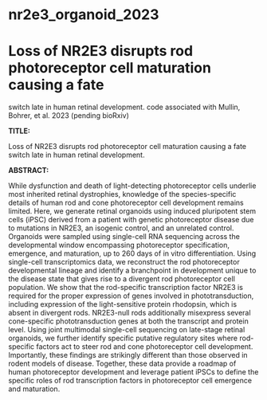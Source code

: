 # nr2e3_organoid_2023

# Loss of NR2E3 disrupts rod photoreceptor cell maturation causing a fate
switch late in human retinal development.
code associated with Mullin, Bohrer, et al. 2023 (pending bioRxiv)

<b>TITLE:</b></p>
Loss of NR2E3 disrupts rod photoreceptor cell maturation causing a fate switch late in human retinal development.
 
<b>ABSTRACT:</b></p>
While dysfunction and death of light-detecting photoreceptor cells underlie most inherited retinal
dystrophies, knowledge of the species-specific details of human rod and cone photoreceptor cell
development remains limited. Here, we generate retinal organoids using induced pluripotent stem
cells (iPSC) derived from a patient with genetic photoreceptor disease due to mutations in NR2E3, an
isogenic control, and an unrelated control. Organoids were sampled using single-cell RNA sequencing
across the developmental window encompassing photoreceptor specification, emergence, and
maturation, up to 260 days of in vitro differentiation. Using single-cell transcriptomics data, we
reconstruct the rod photoreceptor developmental lineage and identify a branchpoint in development
unique to the disease state that gives rise to a divergent rod photoreceptor cell population. We show
that the rod-specific transcription factor NR2E3 is required for the proper expression of genes
involved in phototransduction, including expression of the light-sensitive protein rhodopsin, which is
absent in divergent rods. NR2E3-null rods additionally misexpress several cone-specific
phototransduction genes at both the transcript and protein level. Using joint multimodal single-cell
sequencing on late-stage retinal organoids, we further identify specific putative regulatory sites where
rod-specific factors act to steer rod and cone photoreceptor cell development. Importantly, these
findings are strikingly different than those observed in rodent models of disease. Together, these data
provide a roadmap of human photoreceptor development and leverage patient iPSCs to define the
specific roles of rod transcription factors in photoreceptor cell emergence and maturation.
